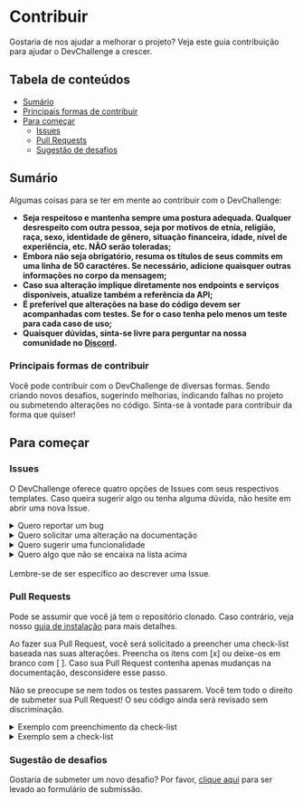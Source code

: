 # Contribuir

Gostaria de nos ajudar a melhorar o projeto? Veja este guia contribuição para ajudar o DevChallenge a crescer.

## Tabela de conteúdos

- [Sumário](#sumário)
- [Principais formas de contribuir](#principais-formas-de-contribuir)
- [Para começar](#para-começar)
  - [Issues](#issues)
  - [Pull Requests](#pull-requests)
  - [Sugestão de desafios](#sugestão-de-desafios)

## Sumário

Algumas coisas para se ter em mente ao contribuir com o DevChallenge:

- **Seja respeitoso e mantenha sempre uma postura adequada. Qualquer desrespeito com outra pessoa, seja por motivos de etnia, religião, raça, sexo, identidade de gênero, situação financeira, idade, nível de experiência, etc. NÃO serão toleradas;**
- **Embora não seja obrigatório, resuma os títulos de seus commits em uma linha de 50 caractéres. Se necessário, adicione quaisquer outras informações no corpo da mensagem;**
- **Caso sua alteração implique diretamente nos endpoints e serviços disponíveis, atualize também a referência da API;**
- **É preferível que alterações na base do código devem ser acompanhadas com testes. Se for o caso tenha pelo menos um teste para cada caso de uso;**
- **Quaisquer dúvidas, sinta-se livre para perguntar na nossa comunidade no [Discord](https://discord.gg/yvYXhGj).**

### Principais formas de contribuir

Você pode contribuir com o DevChallenge de diversas formas. Sendo criando novos desafios, sugerindo melhorias, indicando falhas no projeto ou submetendo alterações no código. Sinta-se à vontade para contribuir da forma que quiser!

## Para começar

### Issues

O DevChallenge oferece quatro opções de Issues com seus respectivos templates. Caso queira sugerir algo ou tenha alguma dúvida, não hesite em abrir uma nova Issue.

<details>
<summary>Quero reportar um bug</summary>
<br>
Use essa categoria para reportar uma anomalia no comportamento do software.
<br><br>
Caso tenha tempo e saiba como corrigir o erro, sinta-se livre para fazer uma pull request.
<br><br>
</details>

<details>
<summary>Quero solicitar uma alteração na documentação</summary>
<br>
Caso a documentação não seja clara, seja muito complicada, esteja desatualizada ou seja insuficiente, submeta uma issue nessa categoria.
<br><br>
Caso tenha tempo e possa corrigir, sinta-se livre para fazer uma pull request.
<br><br>
</details>

<details>
<summary>Quero sugerir uma funcionalidade</summary>
<br>
Para sugerir novas funcionalidades dentro da plataforma, sinta-se à vontade para submeter uma nova issue nessa categoria!
<br><br>
Fique à vontade para contribuir com um Pull Request caso tenha tempo e queira.
<br><br>
</details>

<details>
<summary>Quero algo que não se encaixa na lista acima</summary>
<br>
Pode ocorrer que o seu problema não se encaixa nas categorias já citadas. Neste caso, submeta aqui.
<br><br>
</details>

<br>
Lembre-se de ser específico ao descrever uma Issue.

### Pull Requests

Pode se assumir que você já tem o repositório clonado. Caso contrário, veja nosso [guia de instalação](README.md#para-começar) para mais detalhes.

Ao fazer sua Pull Request, você será solicitado a preencher uma check-list baseada nas suas alterações. Preencha os itens com [x] ou deixe-os em branco com [ ]. Caso sua Pull Request contenha apenas mudanças na documentação, desconsidere esse passo.

Não se preocupe se nem todos os testes passarem. Você tem todo o direito de submeter sua Pull Request! O seu código ainda será revisado sem discriminação.

<details>
<summary>Exemplo com preenchimento da check-list</summary>
<br>
Corrigir estado incorreto do módulo SkyNet
<br><br>
Há um problema onde algumas IAs estão ganhando uma consciência maligna. O problema pode ser corrigido apenas com o código abaixo:
<br><br>

```js
// skynet-core.js

if (evil) {
  dont();
}
```

**Check-list:**<br>
\- [x] A Pull Request soluciona uma issue.<br>
\- [x] Executar \`npm run test\` passará todas as suítes de testes definidas (Incluindo lint).<br>
\- [ ] Adicionei novos testes para previnir falhas.<br>
\- [ ] Atualizei a documentação de acordo com as alterações no código (Se aplicável).<br>
\- [x] Li e segui o guia de contribuição disponibilizado.<br>

Fix #29

</details>

<details>
<summary>Exemplo sem a check-list</summary>
<br>
Corrigir erro de digitação no guia de instalação
<br><br>
Alguns desenvolvedores estavam reportando problemas para instalar devido ao erro.

Fix #14
Fix #21

</details>

### Sugestão de desafios

Gostaria de submeter um novo desafio? Por favor, [clique aqui](https://lgoesmontes.typeform.com/to/xKHESI) para ser levado ao formulário de submissão.
